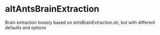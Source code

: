 # altAntsBrainExtraction
Brain extraction loosely based on antsBrainExtraction.sh, but with different defaults and options
